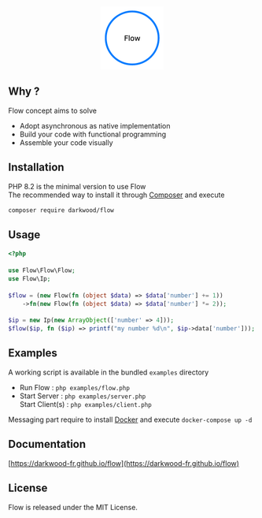 <p align="center">
  <a href="https://github.com/darkwood-fr/flow">
    <img src="docs/src/images/logo.png" width="auto" height="128px" alt="Flow">
  </a>
</p>

## Why ?

Flow concept aims to solve

- Adopt asynchronous as native implementation
- Build your code with functional programming
- Assemble your code visually

## Installation

PHP 8.2 is the minimal version to use Flow  
The recommended way to install it through [Composer](http://getcomposer.org/) and execute

```bash
composer require darkwood/flow
```

## Usage

```php
<?php

use Flow\Flow\Flow;
use Flow\Ip;

$flow = (new Flow(fn (object $data) => $data['number'] += 1))
    ->fn(new Flow(fn (object $data) => $data['number'] *= 2));

$ip = new Ip(new ArrayObject(['number' => 4]));
$flow($ip, fn ($ip) => printf("my number %d\n", $ip->data['number'])); // display 'my number 10'
```

## Examples

A working script is available in the bundled `examples` directory

- Run Flow : `php examples/flow.php`
- Start Server : `php examples/server.php`  
  Start Client(s) : `php examples/client.php`

Messaging part require to install [Docker](https://www.docker.com) and execute `docker-compose up -d`

## Documentation

[https://darkwood-fr.github.io/flow](https://darkwood-fr.github.io/flow)

## License

Flow is released under the MIT License.
